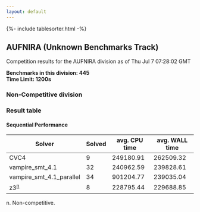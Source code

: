 ```yaml
---
layout: default
---
```

{%- include tablesorter.html -%}

##  AUFNIRA (Unknown Benchmarks Track)

Competition results for the AUFNIRA division as of Thu Jul 7 07:28:02 GMT

**Benchmarks in this division: 445**
<br/>
**Time Limit: 1200s**


###  Non-Competitive division 
### Result table
 




#### Sequential Performance
<table id="sequential" class="result sorted">
<thead>
<tr>
<th class="center">Solver</th>
<th class="center">Solved</th>
<th class="center">avg. CPU time </th>
<th class="center">avg. WALL time </th>
</tr>
</thead>
<tr>
<td>CVC4</td>
<td class="right">9</td>
<td class="right">249180.91</td>
<td class="right">262509.32</td>
</tr>
<tr>
<td>vampire_smt_4.1</td>
<td class="right">32</td>
<td class="right">240962.59</td>
<td class="right">239828.61</td>
</tr>
<tr>
<td>vampire_smt_4.1_parallel</td>
<td class="right">34</td>
<td class="right">901204.77</td>
<td class="right">239035.04</td>
</tr>
<tr>
<td>z3<SUP><a href="#fn">n</a></SUP>
</td>
<td class="right">8</td>
<td class="right">228795.44</td>
<td class="right">229688.85</td>
</tr>
</table>
<span id="fn"> n. Non-competitive.</span>


